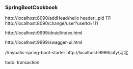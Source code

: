 ### SpringBootCookbook
http://localhost:8090/addHead/hello  header:_pid 111   
http://localhost:8090/change/user?userId=111   

http://localhost:9999/druid/index.html

http://localhost:9999/swagger-ui.html

//mybatis-spring-boot-starter
http://localhost:9999/city/河北

todo:
transaction

